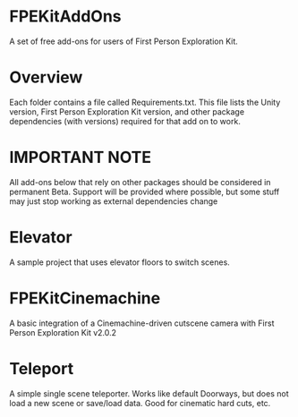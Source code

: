 # FPEKitAddOns
A set of free add-ons for users of First Person Exploration Kit.

# Overview 
Each folder contains a file called Requirements.txt. This file lists the Unity version, First Person Exploration Kit version, and other package dependencies (with versions) required for that add on to work.

# IMPORTANT NOTE
All add-ons below that rely on other packages should be considered in permanent Beta. Support will be provided where possible, but some stuff may just stop working as external dependencies change


# Elevator
A sample project that uses elevator floors to switch scenes.

# FPEKitCinemachine
A basic integration of a Cinemachine-driven cutscene camera with First Person Exploration Kit v2.0.2

# Teleport
A simple single scene teleporter. Works like default Doorways, but does not load a new scene or save/load data. Good for cinematic hard cuts, etc.